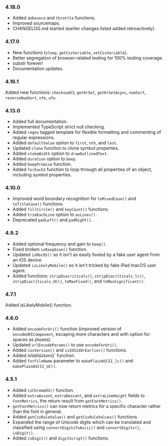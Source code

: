 ### 4.18.0

* Added `debounce` and `throttle` functions.
* Improved sourcemaps.
* CHANGELOG.md started (earlier changes listed added retroactively).

### 4.17.0

* New functions (`sleep`, `getCssVariable`, `setCssVariable`).
* Better segregation of browser-related testing for 100% testing coverage.
* substr forever!
* Documentation updates.

### 4.16.1

Added new functions: `checksum53`, `getOrSet`, `getOrSetAsync`, `numSort`, `reverseNumSort`, `nfe`, `ufe`.

### 4.13.0

* Added full documentation.
* Implemented TypeScript strict null checking.
* Added `regex` tagged template for flexible formatting and commenting of regular expressions.
* Added `defaultValue` option to `first`, `nth`, and `last`.
* Updated `clone` function to clone symbol properties.
* Added `stokeWidth` option to `drawOutlinedText`.
* Added `duration` option to `beep`.
* Added `beepPromise` function.
* Added `forEach2` function to loop through all properties of an object, including symbol properties.

### 4.10.0

* Improved word boundary recognition for `toMixedCase()` and `toTitleCase()` functions.
* Added `fillCircle()` and `keyCount()` functions.
* Added `trimEachLine` option to `asLines()`.
* Deprecated `padLeft()` and `padRight()`.

### 4.9.2

* Added optional frequency and gain to `beep()`.
* Fixed broken `isRaspbian()` function.
* Updated `isMacOS()` so it isn't as easily fooled by a fake user agent from an iOS device.
* Updated `isLikelyMobile()` so it isn't tricked by fake iPad macOS user agent.
* Added functions: `stripDiacriticals()`, `stripDiacriticals_lc()`, `stripDiacriticals_UC()`, `toMaxFixed()`, and `toMaxSignificant()`.

### 4.7.1

Added isLikelyMobile() function.

### 4.6.0

* Added `encodeForUri()` function (improved version of `encodeURIComponent`, escaping more characters and with option for spaces as pluses).
* Updated `urlEncodeParams()` to use `encodeForUri()`.
* Added `iosVersion()` and `isIOS14OrEarlier()` functions.
* Added isValidJson()` function.
* Added `forFileName` parameter to `makePlainASCII_lc()` and `makePlainASCII_UC()`.

### 4.5.1

* Added `isChromeOS()` function.
* Added `extraAscent`, `extraDescent`, and `extraLineHeight` fields to `FontMetrics`, the return result from `getFontMetrics()`.
* `getFontMetrics()` can now return metrics for a specific character rather than the font in general.
* Added `getCssRuleValue()` and `getCssRuleValues()` functions.
* Expanded the range of Unicode digits which can be translated and classified using `convertDigitsToAscii()` and `convertDigits()`, `isDigit()`.
* Added `isDigit()` and `digitScript()` functions.
